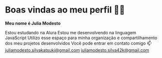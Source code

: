 # Boas vindas ao meu perfil 💙💙
**Meu nome é Julia Modesto**

Estou estudando na Alura
Estou me desenvolvendo na linguagem JavaScript
Utilizo esse espaço para minha organização e compartilhamento dos meu projetos desenvolvidos
Você pode entrar em contato comigo 📫
juliamodesto.silvakatsuki@gmail.com
juliamodesto.silva42k@gmail.com

